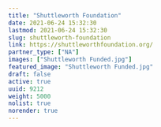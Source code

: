 ```yaml
---
title: "Shuttleworth Foundation"
date: 2021-06-24 15:32:30
lastmod: 2021-06-24 15:32:30
slug: shuttleworth-foundation
link: https://shuttleworthfoundation.org/
partner_type: ["NA"]
images: ["Shuttleworth Funded.jpg"]
featured_image: "Shuttleworth Funded.jpg"
draft: false
active: true
uuid: 9212
weight: 5000
nolist: true
norender: true
---
```

